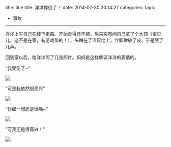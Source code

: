 


title: title
title: 洋洋摔倒了！
date: 2014-07-30 20:14:27
categories:
tags: 
- 事故


---




洋洋上午自己在楼下走路。开始走得还不错，后来突然间自己拿了个大顶（宝贝儿，这不是在家，有游戏垫的！），头蹭在了洋灰地上，立即蹭破了皮。于是哭了几声。

回到家以后，给洋洋照了几张照片。妈妈是这样解读洋洋的表情的。

“我受伤了~”

![](http://7mnmvp.com1.z0.glb.clouddn.com/yangyangIMG_20140730_134536.JPG)

“可是我依然很高兴”

![](http://7mnmvp.com1.z0.glb.clouddn.com/yangyangIMG_20140730_134540.JPG)

“仔细一想还是很痛~”

![](http://7mnmvp.com1.z0.glb.clouddn.com/yangyangIMG_20140730_134548.JPG)

“可我还是很高兴！”

![](http://7mnmvp.com1.z0.glb.clouddn.com/yangyangIMG_20140730_134558.JPG)